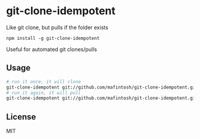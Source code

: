 # git-clone-idempotent

Like git clone, but pulls if the folder exists

```
npm install -g git-clone-idempotent
```

Useful for automated git clones/pulls

## Usage

``` sh
# run it once, it will clone
git-clone-idempotent git://github.com/mafintosh/git-clone-idempotent.git
# run it again, it will pull
git-clone-idempotent git://github.com/mafintosh/git-clone-idempotent.git
```

## License

MIT
